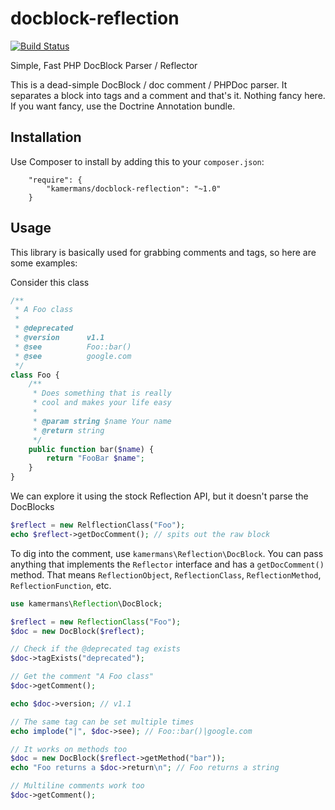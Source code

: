 docblock-reflection
===================

[![Build Status](https://travis-ci.org/kamermans/docblock-reflection.svg?branch=master)](https://travis-ci.org/kamermans/docblock-reflection)

Simple, Fast PHP DocBlock Parser / Reflector

This is a dead-simple DocBlock / doc comment / PHPDoc parser.  It separates a block into tags and a comment and that's it.  Nothing fancy here.  If you want fancy, use the Doctrine Annotation bundle.

## Installation ##
Use Composer to install by adding this to your `composer.json`:

```
	"require": {
		"kamermans/docblock-reflection": "~1.0"
	}
```

## Usage ##
This library is basically used for grabbing comments and tags, so here are some examples:

Consider this class
```php
/**
 * A Foo class
 * 
 * @deprecated
 * @version      v1.1
 * @see          Foo::bar()
 * @see          google.com
 */
class Foo {
	/**
	 * Does something that is really
	 * cool and makes your life easy
	 * 
	 * @param string $name Your name
	 * @return string
	 */
	public function bar($name) {
		return "FooBar $name";
	}
}
```

We can explore it using the stock Reflection API, but it doesn't parse the DocBlocks

```php
$reflect = new RelflectionClass("Foo");
echo $reflect->getDocComment(); // spits out the raw block
```

To dig into the comment, use `kamermans\Reflection\DocBlock`.  You can pass anything that implements the `Reflector` interface and has a `getDocComment()` method.  That means `ReflectionObject`, `ReflectionClass`, `ReflectionMethod`, `ReflectionFunction`, etc.

```php
use kamermans\Reflection\DocBlock;

$reflect = new ReflectionClass("Foo");
$doc = new DocBlock($reflect);

// Check if the @deprecated tag exists
$doc->tagExists("deprecated");

// Get the comment "A Foo class"
$doc->getComment();

echo $doc->version; // v1.1

// The same tag can be set multiple times
echo implode("|", $doc->see); // Foo::bar()|google.com

// It works on methods too
$doc = new DocBlock($reflect->getMethod("bar"));
echo "Foo returns a $doc->return\n"; // Foo returns a string

// Multiline comments work too
$doc->getComment();

```